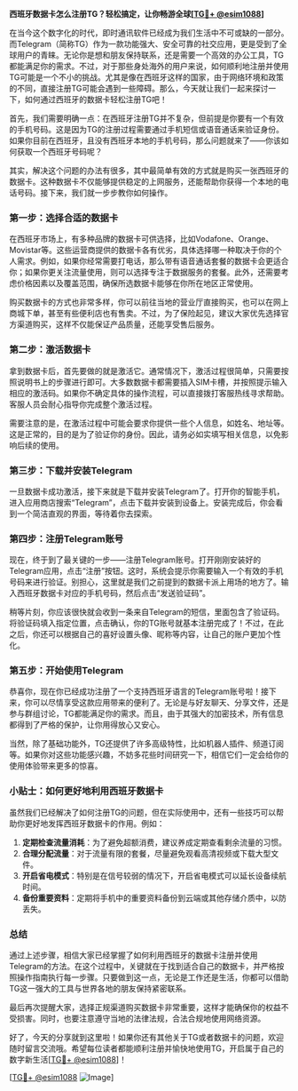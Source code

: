 **西班牙数据卡怎么注册TG？轻松搞定，让你畅游全球[[TG💪+ @esim1088](https://t.me/s/esim1088)]**

在当今这个数字化的时代，即时通讯软件已经成为我们生活中不可或缺的一部分。而Telegram（简称TG）作为一款功能强大、安全可靠的社交应用，更是受到了全球用户的青睐。无论你是想和朋友保持联系，还是需要一个高效的办公工具，TG都能满足你的需求。不过，对于那些身处海外的用户来说，如何顺利地注册并使用TG可能是一个不小的挑战。尤其是像在西班牙这样的国家，由于网络环境和政策的不同，直接注册TG可能会遇到一些障碍。那么，今天就让我们一起来探讨一下，如何通过西班牙的数据卡轻松注册TG吧！

首先，我们需要明确一点：在西班牙注册TG并不复杂，但前提是你要有一个有效的手机号码。这是因为TG的注册过程需要通过手机短信或语音通话来验证身份。如果你目前在西班牙，且没有西班牙本地的手机号码，那么问题就来了——你该如何获取一个西班牙号码呢？

其实，解决这个问题的办法有很多，其中最简单有效的方式就是购买一张西班牙的数据卡。这种数据卡不仅能够提供稳定的上网服务，还能帮助你获得一个本地的电话号码。接下来，我们就一步步教你如何操作。

### **第一步：选择合适的数据卡**

在西班牙市场上，有多种品牌的数据卡可供选择，比如Vodafone、Orange、Movistar等。这些运营商提供的数据卡各有优劣，具体选择哪一种取决于你的个人需求。例如，如果你经常需要打电话，那么带有语音通话套餐的数据卡会更适合你；如果你更关注流量使用，则可以选择专注于数据服务的套餐。此外，还需要考虑价格因素以及覆盖范围，确保所选数据卡能够在你所在地区正常使用。

购买数据卡的方式也非常多样，你可以前往当地的营业厅直接购买，也可以在网上商城下单，甚至有些便利店也有售卖。不过，为了保险起见，建议大家优先选择官方渠道购买，这样不仅能保证产品质量，还能享受售后服务。

### **第二步：激活数据卡**

拿到数据卡后，首先要做的就是激活它。通常情况下，激活过程很简单，只需要按照说明书上的步骤进行即可。大多数数据卡都需要插入SIM卡槽，并按照提示输入相应的激活码。如果你不确定具体的操作流程，可以直接拨打客服热线寻求帮助。客服人员会耐心指导你完成整个激活过程。

需要注意的是，在激活过程中可能会要求你提供一些个人信息，如姓名、地址等。这是正常的，目的是为了验证你的身份。因此，请务必如实填写相关信息，以免影响后续的使用。

### **第三步：下载并安装Telegram**

一旦数据卡成功激活，接下来就是下载并安装Telegram了。打开你的智能手机，进入应用商店搜索“Telegram”，点击下载并安装到设备上。安装完成后，你会看到一个简洁直观的界面，等待着你去探索。

### **第四步：注册Telegram账号**

现在，终于到了最关键的一步——注册Telegram账号。打开刚刚安装好的Telegram应用，点击“注册”按钮。这时，系统会提示你需要输入一个有效的手机号码来进行验证。别担心，这里就是我们之前提到的数据卡派上用场的地方了。输入西班牙数据卡对应的手机号码，然后点击“发送验证码”。

稍等片刻，你应该很快就会收到一条来自Telegram的短信，里面包含了验证码。将验证码填入指定位置，点击确认，你的TG账号就基本注册完成了！不过，在此之后，你还可以根据自己的喜好设置头像、昵称等内容，让自己的账户更加个性化。

### **第五步：开始使用Telegram**

恭喜你，现在你已经成功注册了一个支持西班牙语言的Telegram账号啦！接下来，你可以尽情享受这款应用带来的便利了。无论是与好友聊天、分享文件，还是参与群组讨论，TG都能满足你的需求。而且，由于其强大的加密技术，所有信息都得到了严格的保护，让你用得放心又安心。

当然，除了基础功能外，TG还提供了许多高级特性，比如机器人插件、频道订阅等。如果你对这些功能感兴趣，不妨多花些时间研究一下，相信它们一定会给你的使用体验带来更多的惊喜。

### **小贴士：如何更好地利用西班牙数据卡**

虽然我们已经解决了如何注册TG的问题，但在实际使用中，还有一些技巧可以帮助你更好地发挥西班牙数据卡的作用。例如：

1. **定期检查流量消耗**：为了避免超额消费，建议养成定期查看剩余流量的习惯。
2. **合理分配流量**：对于流量有限的套餐，尽量避免观看高清视频或下载大型文件。
3. **开启省电模式**：特别是在信号较弱的情况下，开启省电模式可以延长设备续航时间。
4. **备份重要资料**：定期将手机中的重要资料备份到云端或其他存储介质中，以防丢失。

### **总结**

通过上述步骤，相信大家已经掌握了如何利用西班牙的数据卡注册并使用Telegram的方法。在这个过程中，关键就在于找到适合自己的数据卡，并严格按照操作指南执行每一步骤。只要做到这一点，无论是工作还是生活，你都可以借助TG这一强大的工具与世界各地的朋友保持紧密联系。

最后再次提醒大家，选择正规渠道购买数据卡非常重要，这样才能确保你的权益不受损害。同时，也要注意遵守当地的法律法规，合法合规地使用网络资源。

好了，今天的分享就到这里啦！如果你还有其他关于TG或者数据卡的问题，欢迎随时留言交流哦。希望每位读者都能顺利注册并愉快地使用TG，开启属于自己的数字新生活[[TG💪+ @esim1088](https://t.me/s/esim1088)]！

[[TG💪+ @esim1088](https://t.me/s/esim1088) ![Image](https://i.postimg.cc/4NQfJmqS/Snipaste-2025-05-13-00-14-12.png)]